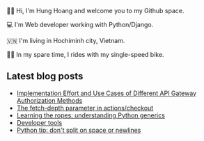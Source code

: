 ✌🏻 Hi, I'm Hung Hoang and welcome you to my Github space.

💻 I'm Web developer working with Python/Django.

🇻🇳 I'm living in Hochiminh city, Vietnam.

🚴🏻 In my spare time, I rides with my single-speed bike.

## Latest blog posts

* [Implementation Effort and Use Cases of Different API Gateway Authorization Methods](https://hoangquochung1110.github.io/static-site-generator/api-gw-authorization-methods)
* [The fetch-depth parameter in actions/checkout](https://hoangquochung1110.github.io/static-site-generator/gh-action-checkout)
* [Learning the ropes: understanding Python generics](https://hoangquochung1110.github.io/static-site-generator/understanding-python-generics)
* [Developer tools](https://hoangquochung1110.github.io/static-site-generator/developer-tools)
* [Python tip: don't split on space or newlines](https://hoangquochung1110.github.io/static-site-generator/python-tips-str-split)